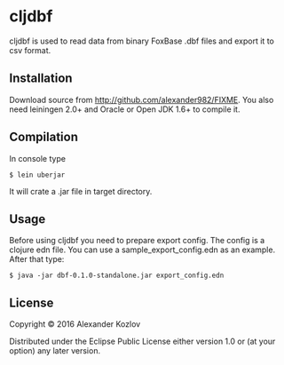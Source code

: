 # cljdbf

cljdbf is used to read data from binary FoxBase .dbf files and export it
to csv format.

## Installation

Download source from http://github.com/alexander982/FIXME. You also
need leiningen 2.0+ and Oracle or Open JDK 1.6+ to compile it.

## Compilation

In console type

    $ lein uberjar

It will crate a .jar file in target directory.

## Usage

Before using cljdbf you need to prepare export config. The config is a
clojure edn file. You can use a sample_export_config.edn as an
example.  After that type:

    $ java -jar dbf-0.1.0-standalone.jar export_config.edn

## License

Copyright © 2016 Alexander Kozlov

Distributed under the Eclipse Public License either version 1.0 or (at
your option) any later version.
